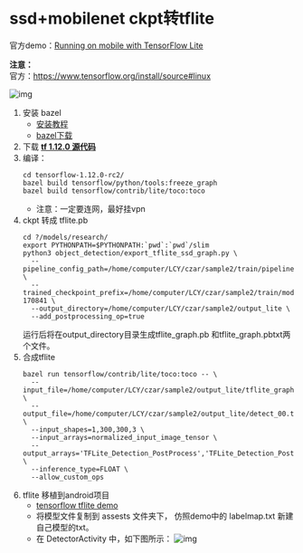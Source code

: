 # ssd+mobilenet ckpt转tflite
官方demo：[Running on mobile with TensorFlow Lite](https://github.com/tensorflow/models/blob/master/research/object_detection/g3doc/running_on_mobile_tensorflowlite.md)

**注意：**  
官方：https://www.tensorflow.org/install/source#linux  

![img](https://github.com/lcylmhlcy/Project-Arrangement/raw/master/img/1.png)  
  
1. 安装 bazel 
    - [安装教程](https://docs.bazel.build/versions/master/install.html#installing-bazel)
    - [bazel下载](https://github.com/bazelbuild/bazel/releases)
2. 下载 **[tf 1.12.0 源代码](https://github.com/tensorflow/tensorflow/archive/v1.12.0-rc2.zip)**
3. 编译：
    ```
    cd tensorflow-1.12.0-rc2/   
    bazel build tensorflow/python/tools:freeze_graph
    bazel build tensorflow/contrib/lite/toco:toco
    ```      
    - 注意：一定要连网，最好挂vpn
4. ckpt 转成 tflite.pb
    ```
    cd ?/models/research/
    export PYTHONPATH=$PYTHONPATH:`pwd`:`pwd`/slim
    python3 object_detection/export_tflite_ssd_graph.py \
      --pipeline_config_path=/home/computer/LCY/czar/sample2/train/pipeline.config \
      --trained_checkpoint_prefix=/home/computer/LCY/czar/sample2/train/model.ckpt-170841 \
      --output_directory=/home/computer/LCY/czar/sample2/output_lite \
      --add_postprocessing_op=true
    ```
    运行后将在output_directory目录生成tflite_graph.pb 和tflite_graph.pbtxt两个文件。
5. 合成tflite
    ```
    bazel run tensorflow/contrib/lite/toco:toco -- \
      --input_file=/home/computer/LCY/czar/sample2/output_lite/tflite_graph.pb \
      --output_file=/home/computer/LCY/czar/sample2/output_lite/detect_00.tflite \
      --input_shapes=1,300,300,3 \
      --input_arrays=normalized_input_image_tensor \
      --output_arrays='TFLite_Detection_PostProcess','TFLite_Detection_PostProcess:1','TFLite_Detection_PostProcess:2','TFLite_Detection_PostProcess:3' \
      --inference_type=FLOAT \
      --allow_custom_ops
    ```
6. tflite 移植到android项目
    - [tensorflow tflite demo](https://github.com/tensorflow/examples/tree/master/lite)
    - 将模型文件复制到 assests 文件夹下， 仿照demo中的 labelmap.txt 新建自己模型的txt。
    - 在 DetectorActivity 中，如下图所示：
    ![img](https://github.com/lcylmhlcy/Project-Arrangement/raw/master/img/2.png)  
